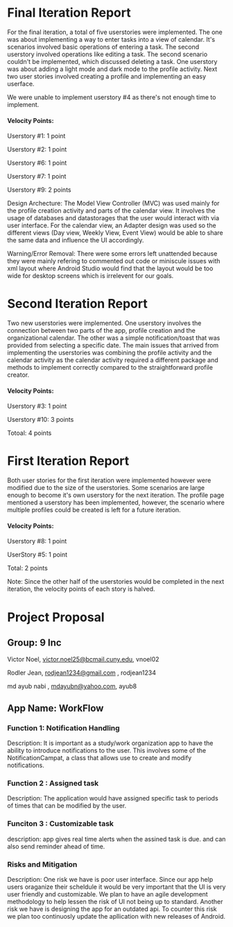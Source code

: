 # Final Iteration Report
For the final iteration, a total of five userstories were implemented. The one was about implementing a way to enter tasks into a view of calendar. It's scenarios involved basic operations of entering a task. The second userstory involved operations like editing a task. The second scenario couldn't be implemented, which discussed deleting a task. One userstory was about adding a light mode and dark mode to the profile activity. Next two user stories involved creating a profile and implementing an easy userface. 

We were unable to implement userstory #4 as there's not enough time to implement.

#### Velocity Points:
Userstory #1: 1 point

Userstory #2: 1 point

Userstory #6: 1 point

Userstory #7: 1 point

Userstory #9: 2 points 


Design Archecture: The Model View Controller (MVC) was used mainly for the profile creation activity and parts of the calendar view. It involves the usage of databases and datastorages that the user would interact with via user interface. For the calendar view, an Adapter design was used so the different views (Day view, Weekly View, Event View) would be able to share the same data and influence the UI accordingly.

Warning/Error Removal: There were some errors left unattended because they were mainly refering to commented out code or miniscule issues with xml layout where Android Studio would find that the layout would be too wide for desktop screens which is irrelevent for our goals.


# Second Iteration Report 
Two new userstories were implemented. One userstory involves the connection between two parts of the app, profile creation and the organizational calendar. The other was a simple notification/toast that was provided from selecting a specific date. The main issues that arrived from implementing the userstories was combining the profile activity and the calendar activity as the calendar activity required a different package and methods to implement correctly compared to the straightforward profile creator. 

#### Velocity Points:
 Userstory #3: 1 point
 
 Userstory #10: 3 points

Totoal: 4 points


# First Iteration Report

Both user stories for the first iteration were implemented however were modified due to the size of the userstories. Some scenarios are large enough to become it's own userstory for the next iteration. The profile page mentioned a userstory has been implemented, however, the scenario where multiple profiles could be created is left for a future iteration.

#### Velocity Points:
 Userstory #8: 1 point

 UserStory #5: 1 point

Total: 2 points

Note: Since the other half of the userstories would be completed in the next iteration, the velocity points of each story is halved.









# Project Proposal

## Group: 9 Inc

Victor Noel, victor.noel25@bcmail.cuny.edu, vnoel02

Rodler Jean, rodjean1234@gmail.com , rodjean1234

md ayub nabi , mdayubn@yahoo.com, ayub8

## App Name: WorkFlow

### Function 1: Notification Handling
Description: It is important as a study/work organization app to have the ability to introduce notifications to the user. This involves some of the NotificationCampat, a class that allows use to create and modify notifications.

### Function 2 : Assigned task
Description: The application would have assigned specific task to periods of times that can be modified by the user. 

### Funciton 3 : Customizable task
description: app gives real time alerts when the assined task is due. and can also send reminder ahead of time. 

### Risks and Mitigation
Description: One risk we have is poor user interface. Since our app help users oraganize their scheldule it would be very important that the UI is very user friendly and customizable. We plan to have an agile development methodology to help lessen the risk of UI not being up to standard. Another risk we have is designing the app for an outdated api. To counter this risk we plan too continuosly update the apllication with new releases of Android.
